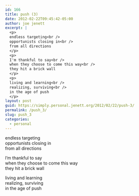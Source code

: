 ```yaml
---
id: 166
title: push (3)
date: 2012-02-22T09:45:42-05:00
author: joe jenett
excerpt: |
  <p>
  endless targeting<br />
  opportunists closing in<br />
  from all directions
  </p>
  <p>
  I'm thankful to say<br />
  when they choose to come this way<br />
  they hit a brick wall
  </p>
  <p>
  living and learning<br />
  realizing, surviving<br />
  in the age of push
  </p>
layout: post
guid: https://simply.personal.jenett.org/2012/02/22/push-3/
permalink: /push_3/
slug: push_3
categories:
  - personal
---
```

endless targeting  
opportunists closing in  
from all directions 

I’m thankful to say  
when they choose to come this way  
they hit a brick wall 

living and learning  
realizing, surviving  
in the age of push